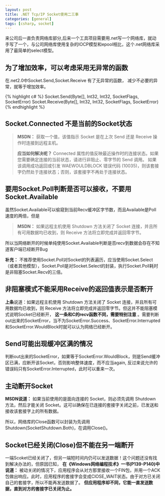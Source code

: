 ```yaml
---
layout: post
title: .NET Tcp/IP Socket使用二三事
categories: [general]
tags: [csharp, socket]
---
```


来公司后一直负责网络库部分,后来一个工具项目需要用.net写一个网络库，就动手写了一个，与公司网络库使用复杂的IOCP模型和epool相比，这个.net网络库采用了最简单的select模型。

## 为了增加效率，可以考虑采用无异常的函数 ##
在.net2.0中Socket.Send,Socket.Receive 有了无异常的函数，
减少不必要的异常，就等于增加效率。

{% highlight c# %}
Socket.Send(Byte[], Int32, Int32, SocketFlags, SocketError) 
Socket.Receive(Byte[], Int32, Int32, SocketFlags, SocketError) 
{% endhighlight %}

## Socket.Connected 不是当前的Socket状态 ##

> **MSDN：**
> 获取一个值，该值指示 Socket 是在上次 Send 还是 Receive 操作时连接到远程主机。 
>     
> **应当如何解决呢？**
> Connected 属性的值反映最近操作时的连接状态。如果您需要确定连接的当前状态，请进行非阻止、零字节的 Send 调用。 如果该调用成功返回或引发 WAEWOULDBLOCK 错误代码 (10035)，则该套接字仍然处于连接状态；否则，该套接字不再处于连接状态。 

## 要用Socket.Poll判断是否可以接收，不要用Socket.Available ##
虽然Socket.Available可以偷窥到当前Recv缓冲区字节数，而且Available是Poll速度的两倍，但是

> **MSDN：** 
> 如果远程主机使用 Shutdown 方法关闭了 Socket
> 连接，并且所有可用数据均已收到，则 Receive 方法将立即完成并返回零字节。

所以当网络断开的时候单纯使用Socket.Available判断是否recv到数据会存在不知道客户端已经断开Bug

**补充：**
不推荐使用Socket.Poll对Socket的列表遍历，应当使用Socket.Select（或者其他模型），Socket.Poll是对Socket.Select的封装，执行Socket.Poll耗时是非阻塞Socket.Recv的三倍。

## 非阻塞模式不能采用Receive的返回值表示是否断开 ##
**上条**说道：如果远程主机使用 Shutdown 方法关闭了 Socket
连接，并且所有可用数据均已收到，则 Receive
方法将立即完成并返回零字节。但这并不能阻塞模式说明Socket已经断开，
**这一条和C的recv函数不同，需要特别注意**
。需要判断out出来的SocketError，当不为SocketError.Success、SocketError.Interrupted和SocketError.WouldBlock时就可以认为网络已经断开。

## Send可能出现缓冲区满的情况 ##
判断out出来的SocketError，如果等于SocketError.WouldBlock，则是Send缓冲区已满，应断开该Socket，否则影响整体速度，而不应当again,
反过来说允许的错误码只有SocketError.Interrupted，此时可以重来一次。

## 主动断开Socket ##
**MSDN说道：** 如果当前使用的是面向连接的 Socket，则必须先调用 Shutdown
方法，然后才能关闭
Socket。这可以确保在已连接的套接字关闭之前，已发送和接收该套接字上的所有数据。

所以，网络库的Close函数可以封装为先调用
Shutdown(SocketShutdown.Both)，在调用Close()。

## Socket已经关闭(Close)但不能在另一端断开 ##
一端Scoket已经关闭了，但另一端短时间内仍可以发送数据！这个问题还没有找到解决办法的，但原因已知，
**在《Windows网络编程技术》一书(P139-P140)中说道：**
被动关闭的情况下，应用程序会从对方那里接收一个FIN包，并用一个ACK包做出响应。此时，应用程序的套接字会变成ClOSE\_WAIT状态。由于对方已关闭自己的套接字，所以不能再发送数据了。
**但应用程序却不同，它能一直发送数据，直到对方的套接字已关闭为止。**
